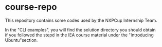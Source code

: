 # course-repo
This repository contains some codes used by the NXPCup Internship Team.

In the "CLI examples", you will find the solution directory you should obtain if you followed the stepd in the IEA course material under the "Introducing Ubuntu"section.

